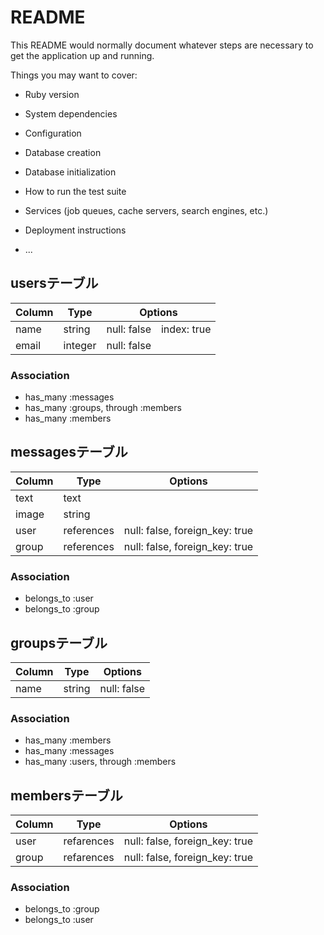 # README

This README would normally document whatever steps are necessary to get the
application up and running.

Things you may want to cover:

* Ruby version

* System dependencies

* Configuration

* Database creation

* Database initialization

* How to run the test suite

* Services (job queues, cache servers, search engines, etc.)

* Deployment instructions

* ...

## usersテーブル

|Column|Type|Options|
|------|----|-------|
|name|string|null: false　index: true|
|email|integer|null: false|

### Association
- has_many :messages
- has_many :groups, through :members
- has_many :members

## messagesテーブル

|Column|Type|Options|
|------|----|-------|
|text|text| |
|image|string| |
|user|references|null: false, foreign_key: true|
|group|references|null: false, foreign_key: true|

### Association
- belongs_to :user
- belongs_to :group

## groupsテーブル

|Column|Type|Options|
|------|----|-------|
|name|string|null: false|

### Association
- has_many :members
- has_many :messages
- has_many :users, through :members

## membersテーブル

|Column|Type|Options|
|------|----|-------|
|user|refarences|null: false, foreign_key: true|
|group|refarences|null: false, foreign_key: true|

### Association
- belongs_to :group
- belongs_to :user